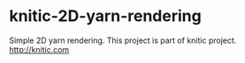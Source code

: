 knitic-2D-yarn-rendering
========================

Simple 2D yarn rendering. This project is part of knitic project.
http://knitic.com
